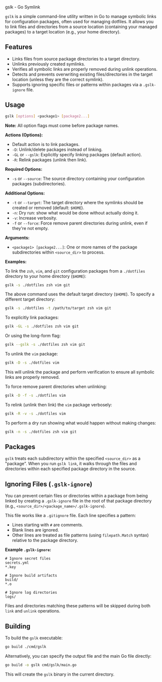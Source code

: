 gslk - Go Symlink

`gslk` is a simple command-line utility written in Go to manage symbolic links for configuration packages, often used for managing dotfiles. It allows you to link files and directories from a source location (containing your managed packages) to a target location (e.g., your home directory).

## Features

*   Links files from source package directories to a target directory.
*   Unlinks previously created symlinks.
*   Verifies all symbolic links are properly removed during unlink operations.
*   Detects and prevents overwriting existing files/directories in the target location (unless they are the correct symlink).
*   Supports ignoring specific files or patterns within packages via a `.gslk-ignore` file.

## Usage

```bash
gslk [options] <package1> [package2...]
```

**Note:** All option flags must come before package names.

**Actions (Options):**

*   Default action is to link packages.
*   `-D`: Unlink/delete packages instead of linking.
*   `-GL` or `--gslk`: Explicitly specify linking packages (default action).
*   `-R`: Relink packages (unlink then link).

**Required Options:**

*   `-s` or `--source`: The source directory containing your configuration packages (subdirectories).

**Additional Options:**

*   `-t` or `--target`: The target directory where the symlinks should be created or removed (default: `$HOME`).
*   `-n`: Dry run: show what would be done without actually doing it.
*   `-v`: Increase verbosity.
*   `-f` or `--force`: Force remove parent directories during unlink, even if they're not empty.

**Arguments:**

*   `<package1> [package2...]`: One or more names of the package subdirectories within `<source_dir>` to process.

**Examples:**

To link the `zsh`, `vim`, and `git` configuration packages from a `./dotfiles` directory to your home directory (`$HOME`):

```bash
gslk -s ./dotfiles zsh vim git
```

The above command uses the default target directory (`$HOME`). To specify a different target directory:

```bash
gslk -s ./dotfiles -t /path/to/target zsh vim git
```

To explicitly link packages:
```bash
gslk -GL -s ./dotfiles zsh vim git
```

Or using the long-form flag:
```bash
gslk --gslk -s ./dotfiles zsh vim git
```

To unlink the `vim` package:

```bash
gslk -D -s ./dotfiles vim
```
This will unlink the package and perform verification to ensure all symbolic links are properly removed.

To force remove parent directories when unlinking:
```bash
gslk -D -f -s ./dotfiles vim
```

To relink (unlink then link) the `vim` package verbosely:

```bash
gslk -R -v -s ./dotfiles vim
```

To perform a dry run showing what would happen without making changes:

```bash
gslk -n -s ./dotfiles zsh vim git
```

## Packages

`gslk` treats each subdirectory within the specified `<source_dir>` as a "package". When you run `gslk link`, it walks through the files and directories within each specified package directory in the source.

## Ignoring Files (`.gslk-ignore`)

You can prevent certain files or directories within a package from being linked by creating a `.gslk-ignore` file in the root of that package directory (e.g., `<source_dir>/<package_name>/.gslk-ignore`).

This file works like a `.gitignore` file. Each line specifies a pattern:

*   Lines starting with `#` are comments.
*   Blank lines are ignored.
*   Other lines are treated as file patterns (using `filepath.Match` syntax) relative to the package directory.

**Example `.gslk-ignore`:**

```
# Ignore secret files
secrets.yml
*.key

# Ignore build artifacts
build/
*.o

# Ignore log directories
logs/
```

Files and directories matching these patterns will be skipped during both `link` and `unlink` operations.

## Building

To build the `gslk` executable:

```bash
go build ./cmd/gslk
```

Alternatively, you can specify the output file and the main Go file directly:

```bash
go build -o gslk cmd/gslk/main.go
```

This will create the `gslk` binary in the current directory.